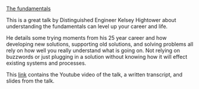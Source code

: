 [The fundamentals](https://www.haproxy.com/user-spotlight-series/the-fundamentals)

This is a great talk by Distinguished Engineer Kelsey Hightower about understanding the fundamentals can level up your career and life. 

He details some trying moments from his 25 year career and how developing new solutions, supporting old solutions, and solving problems all rely on how well you really understand what is going on. Not relying on buzzwords or just plugging in a solution without knowing how it will effect existing systems and processes.

This [link](https://www.haproxy.com/user-spotlight-series/the-fundamentals) contains the Youtube video of the talk, a written transcript, and slides from the talk.